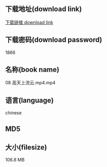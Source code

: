## 下载地址(download link)
[下载链接 download link](https://voluble-croquembouche-d321dc.netlify.app/?s=08+%E9%AB%98%E5%A4%A9%E4%B8%8A%E6%B5%81%E4%BA%91.mp4)

## 下载密码(download password)
1866

## 名称(book name)
08 高天上流云.mp4.mp4

## 语言(language)
chinese

## MD5


## 大小(filesize)
106.8 MB

